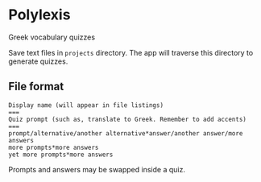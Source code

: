 # Polylexis

Greek vocabulary quizzes

Save text files in `projects` directory. The app will traverse this directory to generate quizzes.

## File format

```
Display name (will appear in file listings)
===
Quiz prompt (such as, translate to Greek. Remember to add accents)
===
prompt/alternative/another alternative*answer/another answer/more answers
more prompts*more answers
yet more prompts*more answers
```

Prompts and answers may be swapped inside a quiz.